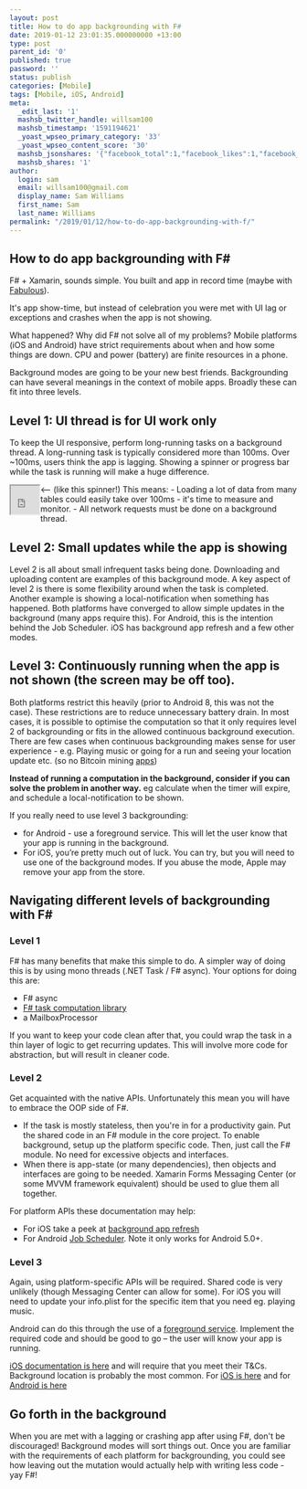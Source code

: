 ```yaml
---
layout: post
title: How to do app backgrounding with F#
date: 2019-01-12 23:01:35.000000000 +13:00
type: post
parent_id: '0'
published: true
password: ''
status: publish
categories: [Mobile]
tags: [Mobile, iOS, Android]
meta:
  _edit_last: '1'
  mashsb_twitter_handle: willsam100
  mashsb_timestamp: '1591194621'
  _yoast_wpseo_primary_category: '33'
  _yoast_wpseo_content_score: '30'
  mashsb_jsonshares: '{"facebook_total":1,"facebook_likes":1,"facebook_comments":0}'
  mashsb_shares: '1'
author:
  login: sam
  email: willsam100@gmail.com
  display_name: Sam Williams
  first_name: Sam
  last_name: Williams
permalink: "/2019/01/12/how-to-do-app-backgrounding-with-f/"
---
```

<!-- wp:html -->

## How to do app backgrounding with F#
F# + Xamarin, sounds simple. You built and app in record time (maybe with <a href="" title="https://fsprojects.github.io/Fabulous/, &quot;Fabulous on Github">Fabulous</a>).

It's app show-time, but instead of celebration you were met with UI lag or exceptions and crashes when the app is not showing.

What happened? Why did F# not solve all of my problems?
Mobile platforms (iOS and Android) have strict requirements about when and how some things are down. CPU and power (battery) are finite resources in a phone.

Background modes are going to be your new best friends.
Backgrounding can have several meanings in the context of mobile apps. Broadly these can fit into three levels.

## Level 1: UI thread is for UI work only
To keep the UI responsive, perform long-running tasks on a background thread. A long-running task is typically considered more than 100ms.
Over ~100ms, users think the app is lagging. Showing a spinner or progress bar while the task is running will make a huge difference.
<iframe width="50" height="50" src="https://lottiefiles.com/iframe/50-material-loader" frameborder="1" align="left"></iframe> <-- (like this spinner!)
This means:
- Loading a lot of data from many tables could easily take over 100ms - it's time to measure and monitor.
- All network requests must be done on a background thread.

## Level 2: Small updates while the app is showing
Level 2 is all about small infrequent tasks being done. Downloading and uploading content are examples of this background mode. A key aspect of level 2 is there is some flexibility around when the task is completed.
Another example is showing a local-notification when something has happened.
Both platforms have converged to allow simple updates in the background (many apps require this). For Android, this is the intention behind the Job Scheduler. iOS has background app refresh and a few other modes.

## Level 3: Continuously running when the app is not shown (the screen may be off too).
Both platforms restrict this heavily (prior to Android 8, this was not the case). These restrictions are to reduce unnecessary battery drain.  In most cases, it is possible to optimise the computation so that it only requires level 2 of backgrounding or fits in the allowed continuous background execution.
There are few cases when continuous backgrounding makes sense for user experience - e.g. Playing music or going for a run and seeing your location update etc. (so no Bitcoin mining <a href="" title="https://www.xda-developers.com/cryptocurrency-monero-ethereum-litecoin-bitcoin-mining-android-smartphones/">apps</a>)

**Instead of running a computation in the background, consider if you can solve the problem in another way.** eg calculate when the timer will expire, and schedule a local-notification to be shown.

If you really need to use level 3 backgrounding:
- for Android - use a foreground service. This will let the user know that your app is running in the background.
- For iOS, you’re pretty much out of luck. You can try, but you will need to use one of the background modes. If you abuse the mode, Apple may remove your app from the store.


## Navigating different levels of backgrounding with F#
### Level 1
F# has many benefits that make this simple to do. A simpler way of doing this is by using mono threads (.NET Task / F# async). Your options for doing this are:

- F# async
- <a href="" title="https://github.com/rspeele/TaskBuilder.fs">F# task computation library</a>
- a MailboxProcessor

If you want to keep your code clean after that, you could wrap the task in a thin layer of logic to get recurring updates. This will involve more code for abstraction, but will result in cleaner code.
### Level 2
Get acquainted with the native APIs. Unfortunately this mean you will have to embrace the OOP side of F#.

- If the task is mostly stateless, then you're in for a productivity gain. Put the shared code in an F# module in the core project. To enable background, setup up the platform specific code. Then, just call the F# module. No need for excessive objects and interfaces. 
- When there is app-state (or many dependencies), then objects and interfaces are going to be needed. Xamarin Forms Messaging Center (or some MVVM framework equivalent) should be used to glue them all together.

For platform APIs these documentation may help:
- For iOS take a peek at <a href="" title="https://developer.apple.com/documentation/uikit/core_app/managing_your_app_s_life_cycle/preparing_your_app_to_run_in_the_background/updating_your_app_with_background_app_refresh">background app refresh</a>
- For Android <a href="" title="https://docs.microsoft.com/en-us/xamarin/android/platform/android-job-scheduler">Job Scheduler</a>. Note it only works for Android 5.0+.

### Level 3
Again, using platform-specific APIs will be required. Shared code is very unlikely (though Messaging Center can allow for some). For iOS you will need to update your info.plist for the specific item that you need eg. playing music.

Android can do this through the use of a <a href="" title="https://developer.android.com/about/versions/oreo/background">foreground service</a>. Implement the required code and should be good to go – the user will know your app is running.

<a href="" title="https://developer.apple.com/library/archive/documentation/iPhone/Conceptual/iPhoneOSProgrammingGuide/BackgroundExecution/BackgroundExecution.html">iOS documentation is here</a> and will require that you meet their T&amp;Cs. Background location is probably the most common. For <a href="" title="https://developer.apple.com/documentation/corelocation/getting_the_user_s_location/handling_location_events_in_the_background">iOS is here</a> and for <a href="" title="https://developer.android.com/about/versions/oreo/background-location-limits">Android is here</a>

## Go forth in the background
When you are met with a lagging or crashing app after using F#, don't be discouraged! Background modes will sort things out. Once you are familiar with the requirements of each platform for backgrounding, you could see how leaving out the mutation would actually help with writing less code - yay F#!
